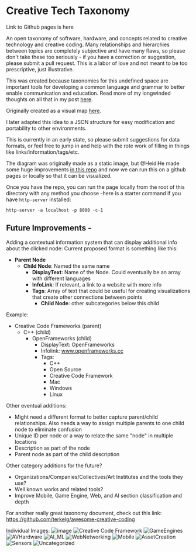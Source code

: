 # Creative Tech Taxonomy

Link to Github pages is here

 An open taxonomy of software, hardware, and concepts related to creative technology and creative coding. Many relationships and hierarchies between topics are completely subjective and have many flaws, so please don't take these too seriously - if you have a correction or suggestion, please submit a pull request. This is a labor of love and not meant to be too prescriptive, just illustrative.

 This was created because taxonomies for this undefined space are important tools for developing a common language and grammar to better enable communication and education. Read more of my longwinded thoughts on all that in my post [here](https://ablairneal.com/a-creative-technology-taxonomy).

 Originally created as a visual map [here](https://twitter.com/laserpilot/status/1104056855528128513/photo/1). 
 
 I later adapted this idea to a JSON structure for easy modification and portability to other environments. 

 This is currently in an early state, so please submit suggestions for data formats, or feel free to jump in and help with the rote work of filling in things like links/information/tags/etc. 

The diagram was originally made as a static image, but @HeidiHe made some huge improvements [in this repo](https://github.com/HeidiHe/Experiment_Repo_on_CreativeTech_Taxonomy) and now we can run this on a github pages or locally so that it can be visualized. 

Once you have the repo, you can run the page locally from the root of this directory with any method you choose -here is a starter command if you have `http-server` installed:

`http-server -a localhost -p 8000 -c-1`

## Future Improvements - 

Adding a contextual information system that can display additional info about the clicked node:
 Current proposed format is something like this:

 - **Parent Node**
    -   **Child Node**: Named the same name
        - **DisplayText**: Name of the Node. Could eventually be an array with different languages
        - **InfoLink**: If relevant, a link to a website with more info
        - **Tags**: Array of text that could be useful for creating visualizations that create other connections between points
            - **Child Node**: other subcategories below this child


Example:
 - Creative Code Frameworks (parent)
    - C++ (child)
        - OpenFrameworks (child)
            - DisplayText: OpenFrameworks
            - Infolink: www.openframeworks.cc
            - Tags:
                - C++
                - Open Source
                - Creative Code Framework
                - Mac
                - Windows
                - Linux


Other eventual additions:
 - Might need a different format to better capture parent/child relationships. Also needs a way to assign multiple parents to one child node to eliminate confusion
 - Unique ID per node or a way to relate the same "node" in multiple locations
 - Description as part of the node
 - Parent node as part of the child description


 Other category additions for the future?
  - Organizations/Companies/Collectives/Art Institutes and the tools they use?
  - Well known works and related tools?
  - Improve Mobile, Game Engine, Web, and AI section classification and depth

For another really great taxonomy document, check out this link: https://github.com/terkelg/awesome-creative-coding

Individual Images:
![image](Images/Creative_Tech_Taxonomy_v1.4.png)
![Creative Code Framework](Images/Creative_Code_Frameworks.png)
![GameEngines](Images/GameEngines.png)
![AVHardware](Images/AV_hardware.png)
![AI_ML](Images/AI_ML.png)
![WebNetworking](Images/Web_Networking.png)
![Mobile](Images/Mobile.png)
![AssetCreation](Images/Asset_Creation.png)
![Sensors](Images/Sensors.png)
![Uncategorized](Images/Uncategorized.png)





